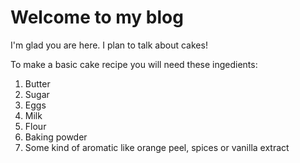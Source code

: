 # Welcome to my blog

I'm glad you are here. I plan to talk about cakes! 

To make a basic cake recipe you will need these ingedients:

1. Butter
2. Sugar
3. Eggs
4. Milk
5. Flour
6. Baking powder
7. Some kind of aromatic like orange peel, spices or vanilla extract
